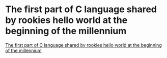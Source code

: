 # The first part of C language shared by rookies hello world at the beginning of the millennium
[The first part of C language shared by rookies hello world at the beginning of the millennium](https://aiwithcloud.com/2022/09/16/the_first_part_of_c_language_shared_by_rookies_hello_world_at_the_beginning_of_the_millennium/)